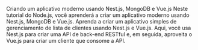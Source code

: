 Criando um aplicativo moderno usando Nest.js, MongoDB e Vue.js
Neste tutorial do Node.js, você aprenderá a criar um aplicativo moderno usando Nest.js, MongoDB e Vue.js.
Aprenda a criar um aplicativo simples de gerenciamento de lista de clientes usando Nest.js e Vue.js. 
Aqui, você usa Nest.js para criar uma API de back-end RESTful e, em seguida, aproveita o Vue.js para criar um cliente que consome a API.
